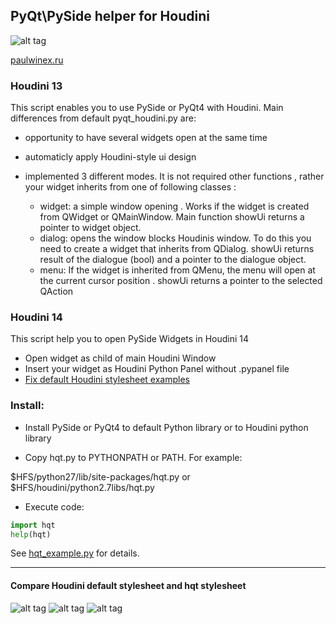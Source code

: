 PyQt\PySide helper for Houdini
--------------------------

![alt tag](http://www.paulwinex.ru/wp-content/uploads/2015/04/hqt.jpg)


[paulwinex.ru](http://paulwinex.ru)

### Houdini 13

This script enables you to use PySide or PyQt4 with Houdini. Main differences from default pyqt_houdini.py are:

  - opportunity to have several widgets open at the same time
  
  - automaticly apply Houdini-style ui design

  - implemented 3 different modes. It is not required other functions , rather your widget inherits from one of following classes :
    - widget: a simple window opening . Works if the widget is created from QWidget or QMainWindow. Main function showUi returns a pointer to widget object.
    - dialog: opens the window blocks Houdinis window. To do this you need to create a widget that inherits from QDialog. showUi returns result of the dialogue (bool) and a pointer to the dialogue object.
    - menu: If the widget is inherited from QMenu, the menu will open at the current cursor position . showUi returns a pointer to the selected QAction
        
### Houdini 14
        
This script help you to open PySide Widgets in Houdini 14
 
  - Open widget as child of main Houdini Window
  - Insert your widget as Houdini Python Panel without .pypanel file
  - [Fix default Houdini stylesheet examples](http://www.paulwinex.ru/hqt_release2/)
        
### Install:

  - Install PySide or PyQt4 to default Python library or to Houdini python library

  - Copy hqt.py to PYTHONPATH or PATH. For example:

$HFS/python27/lib/site-packages/hqt.py
or
$HFS/houdini/python2.7libs/hqt.py

  - Execute code:

```python
import hqt
help(hqt)
```


See [hqt_example.py](https://github.com/paulwinex/hqt/blob/master/hqt_example.py) for details.

---------------
#### Compare Houdini default stylesheet and hqt stylesheet

![alt tag](http://www.paulwinex.ru/wp-content/uploads/2015/03/compare_1.png)
![alt tag](http://www.paulwinex.ru/wp-content/uploads/2015/03/compare_2.png)
![alt tag](http://www.paulwinex.ru/wp-content/uploads/2015/03/compare_3.png)
